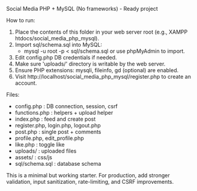 Social Media PHP + MySQL (No frameworks) - Ready project

How to run:
1. Place the contents of this folder in your web server root (e.g., XAMPP htdocs/social_media_php_mysql).
2. Import sql/schema.sql into MySQL:
   - mysql -u root -p < sql/schema.sql
   or use phpMyAdmin to import.
3. Edit config.php DB credentials if needed.
4. Make sure 'uploads/' directory is writable by the web server.
5. Ensure PHP extensions: mysqli, fileinfo, gd (optional) are enabled.
6. Visit http://localhost/social_media_php_mysql/register.php to create an account.

Files:
- config.php : DB connection, session, csrf
- functions.php : helpers + upload helper
- index.php : feed and create post
- register.php, login.php, logout.php
- post.php : single post + comments
- profile.php, edit_profile.php
- like.php : toggle like
- uploads/ : uploaded files
- assets/ : css/js
- sql/schema.sql : database schema

This is a minimal but working starter. For production, add stronger validation, input sanitization, rate-limiting, and CSRF improvements.
